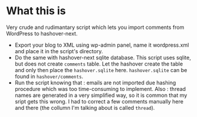# What this is
Very crude and rudimantary script which lets you import comments from WordPress to hashover-next. 
* Export your blog to XML using wp-admin panel, name it wordpress.xml and place it in the script's directory.
* Do the same with hashover-next sqlite database. This script uses sqlite, but does not create `comments` table. Let the hashover create the table and only then place the `hashover.sqlite` here. `hashover.sqlite` can be found in `hashover/comments`.
* Run the script knowing that : emails are not imported due hashing procedure which was too time-consuming to implement. Also : thread names are generated in a very simplified way, so it is common that my sript gets this wrong. I had to correct a few comments manually here and there (the collumn I'm talking about is called `thread`).
